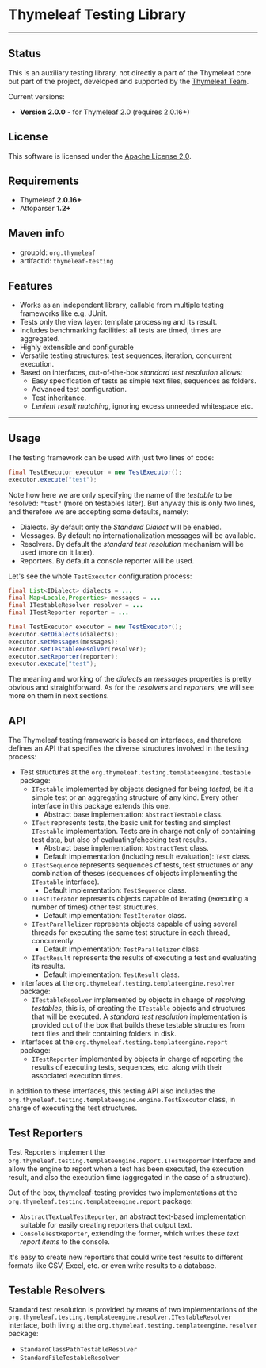
Thymeleaf Testing Library
=========================

-------------------------------------------------------------

Status
------

This is an auxiliary testing library, not directly a part of the Thymeleaf core but part of the project, developed and supported by the [Thymeleaf Team](http://www.thymeleaf.org/team.html).

Current versions: 

  * **Version 2.0.0** - for Thymeleaf 2.0 (requires 2.0.16+) 


License
-------

This software is licensed under the [Apache License 2.0](http://www.apache.org/licenses/LICENSE-2.0.html).


Requirements
------------

  *   Thymeleaf **2.0.16+**
  *   Attoparser **1.2+**


Maven info
----------

  *   groupId: `org.thymeleaf`
  *   artifactId: `thymeleaf-testing`


Features
--------

  *   Works as an independent library, callable from multiple testing frameworks like e.g. JUnit.
  *   Tests only the view layer: template processing and its result.
  *   Includes benchmarking facilities: all tests are timed, times are aggregated.
  *   Highly extensible and configurable
  *   Versatile testing structures: test sequences, iteration, concurrent execution.
  *   Based on interfaces, out-of-the-box *standard test resolution* allows:
      * Easy specification of tests as simple text files, sequences as folders.
	  * Advanced test configuration.
	  * Test inheritance.
	  * *Lenient result matching*, ignoring excess unneeded whitespace etc.

------------------------------------------------------------------------------


## Usage ##

The testing framework can be used with just two lines of code:

```java
final TestExecutor executor = new TestExecutor();
executor.execute("test");
```

Note how here we are only specifying the name of the *testable* to be resolved: `"test"` (more on testables later). But anyway this is only two lines, and therefore we are accepting some defaults, namely:

   * Dialects. By default only the *Standard Dialect* will be enabled.
   * Messages. By default no internationalization messages will be available.
   * Resolvers. By default the *standard test resolution* mechanism will be used (more on it later).
   * Reporters. By default a console reporter will be used.

Let's see the whole `TestExecutor` configuration process:

```java
final List<IDialect> dialects = ...
final Map<Locale,Properties> messages = ...
final ITestableResolver resolver = ...
final ITestReporter reporter = ...

final TestExecutor executor = new TestExecutor();
executor.setDialects(dialects);
executor.setMessages(messages);
executor.setTestableResolver(resolver);
executor.setReporter(reporter);
executor.execute("test");
```

The meaning and working of the *dialects* an *messages* properties is pretty obvious and straightforward. As for the *resolvers* and *reporters*, we will see more on them in next sections.

## API ##

The Thymeleaf testing framework is based on interfaces, and therefore defines an API that specifies the diverse structures involved in the testing process:

   * Test structures at the `org.thymeleaf.testing.templateengine.testable` package:
      * `ITestable` implemented by objects designed for being *tested*, be it a simple test or an aggregating structure of any kind. Every other interface in this package extends this one.
         * Abstract base implementation: `AbstractTestable` class.
      * `ITest` represents tests, the basic unit for testing and simplest `ITestable` implementation. Tests are in charge not only of containing test data, but also of evaluating/checking test results.
         * Abstract base implementation: `AbstractTest` class.
         * Default implementation (including result evaluation): `Test` class.
      * `ITestSequence` represents sequences of tests, test structures or any combination of theses (sequences of objects implementing the `ITestable` interface).
         * Default implementation: `TestSequence` class.
      * `ITestIterator` represents objects capable of iterating (executing a number of times) other test structures.
         * Default implementation: `TestIterator` class.
      * `ITestParallelizer` represents objects capable of using several threads for executing the same test structure in each thread, concurrently.
         * Default implementation: `TestParallelizer` class.
      * `ITestResult` represents the results of executing a test and evaluating its results.
         * Default implementation: `TestResult` class.
   * Interfaces at the `org.thymeleaf.testing.templateengine.resolver` package:
      * `ITestableResolver` implemented by objects in charge of *resolving testables*, this is, of creating the `ITestable` objects and structures that will be executed. A *standard test resolution* implementation is provided out of the box that builds these testable structures from text files and their containing folders in disk.
   * Interfaces at the `org.thymeleaf.testing.templateengine.report` package:
      * `ITestReporter` implemented by objects in charge of reporting the results of executing tests, sequences, etc. along with their associated execution times.

In addition to these interfaces, this testing API also includes the `org.thymeleaf.testing.templateengine.engine.TestExecutor` class, in charge of executing the test structures.


## Test Reporters ##

Test Reporters implement the `org.thymeleaf.testing.templateengine.report.ITestReporter` interface and allow the engine to report when a test has been executed, the execution result, and also the execution time (aggregated in the case of a structure).

Out of the box, thymeleaf-testing provides two implementations at the `org.thymeleaf.testing.templateengine.report` package:
   * `AbstractTextualTestReporter`, an abstract text-based implementation suitable for easily creating reporters that output text.
   * `ConsoleTestReporter`, extending the former, which writes these *text report items* to the console.

It's easy to create new reporters that could write test results to different formats like CSV, Excel, etc. or even write results to a database.


## Testable Resolvers ##

Standard test resolution is provided by means of two implementations of the `org.thymeleaf.testing.templateengine.resolver.ITestableResolver` interface, both living at the `org.thymeleaf.testing.templateengine.resolver` package:

   * `StandardClassPathTestableResolver`
   * `StandardFileTestableResolver`




